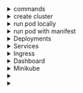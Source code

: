 <details>
<summary> commands </summary>
  
 - kubectl describe pods hello -- get detailed info about pod
 - kubectl logs hello
 - kubectl exec hello -- date -- run date command on hello pod
 - kubectl exec -it hello  - run on interractive mode
 - kubectl apply -f configfile.yaml  -- create objects from file
</details>

<details>
<summary>create cluster</summary>
<br> eksctl create cluster -f eks-cluster.yaml
<br> eksctl delete cluster -f eks-cluster.yaml


  cat ks-cluster.yaml
```
apiVersion: eksctl.io/v1alpha5
kind: ClusterConfig

metadata:
  name  : first-eks-cluster
  region: eu-north-1

nodeGroups:
  - name             : worker
    instanceType     : t3.small
    desiredCapacity  : 2
    privateNetworking: true                         # Use Private Subnets
```
</details>

<details>
<summary>run pod locally</summary>
<br> kubectl run hello --image=naturkach/k8sphp:ver2 --port=80      (create pod hello fromo image expose port 80)
<br> kubectl port-forward hello 8080:80  ( forward to local host Forwarding from 127.0.0.1:8080 -> 80)
</details>

<details>
<summary>run pod with manifest</summary>

kubectl apply -f pod-manifest-ver1.yaml 

pod-manifest-ver1.yaml:
```
apiVersion : v1
kind: Pod
metadata:
  name: my-web
  labels:
    env: prod
spec:
  containers:
    - name: container-apache
      image: naturkach/k8sphp:ver2
      ports:
        - containerPort: 80
```		
delete pod: kubectl delete -f pod-manifest-ver1.yaml

</details>

<details>
<summary> Deployments</summary>
  
 -  kubectl create deployment mynew-deployment --image naturkach/k8sphp:ver2        (create manually)
 -  kubectl describe deployments mynew-deployment
 -  kubectl get deploy        (get deployments)
 -  kubectl scale deployment mynew-deployment --replicas 3     (scale to 3)
 -  kubectl get rs  - show replicaset (allways will be running as we setup: --replicas 3)
 -  kubectl autoscale deployment mynew-deployment --min=3 --max=6 --cpu-percent=80   (autoscaling)
 -  kubectl get hpa  (check horizontal pods autoscaling)
```
NAME               REFERENCE                     TARGETS         MINPODS   MAXPODS   REPLICAS   AGE
mynew-deployment   Deployment/mynew-deployment   <unknown>/80%   3         6         3          30s
it will works if it can check targets
```

<details>
<summary> deployment strategies </summary>
  
  - rolling update
```
kind: Deployment
spec:
  replicas: 5
  minReadySeconds: 10      -- pod will be ready after 10 sec
  strategy:
    rollingUpdate:
      maxSurge: 1          -- 1 pod will be creted on update
      maxUnavailable: 1    -- 1 pod wiil be drained
    type: RollingUpdate
```
  - recreate
```
spec:
  replicas: 5
  minReadySeconds: 10
  strategy:
    type: Recreate         -- all pods will be drained, and only after new pods will be created
```
</details>

update image:

 - kubectl describe deployment mynew-deployment  - get container name (k8sphp in my example / check what image is deployed)
 - kubectl set image deployment/mynew-deployment k8sphp=naturkach/k8sphp:ver1 --record
 - kubectl rollout status deployment/mynew-deployment  (check status)
 - kubectl rollout history deployment/mynew-deployment (check deployment history)
 - kubectl rollout undo deployment/mynew-deployment --to-revision=2 (number from history)
 - kubectl rollout restart deployment/mynew-deployment  (will re-deploy if immage is latest and was changed)

manifest:
```
apiVersion : apps/v1
kind: Deployment
metadata:
  name: my-web-deployment-cailing
  labels:
    app: my-k8s-app
    env: prod
spec:
  replicas: 2
  selector:
    matchLabels:
      project: project3
  template:
    metadata:
      labels:
        project: project3
    spec:
      containers:
        - name: project3-web
          image: naturkach/k8sphp:ver2
          ports:
            - containerPort: 80

---
apiVersion : autoscaling/v2
kind: HorizontalPodAutoscaler
metadata:
  name: my-autoscaling
  spec:
    scaleTargetRef:
      apiVersion: apps/v1
      kind: Deployment
      name: my-web-deployment-cailing
    minReplicas: 2
    maxReplicas: 3
    metrics:
    - type: Resource
      resource:
        name: cpu
        targetAverageUtilization: 70
    - type: Resource
      resource:
        name: memory
        targetAverageUtilization: 80
```


</details>
 
<details>
<summary> Services </summary>

  Service - is Kubernetes object created to have one point of access to the group of pods
  
  when you create Service, your app is going to be accessed:

  - ClusterIP - (only internal cluster IP (bydefault))
    <br>kubectl expose deployment first-eks-deployment --type=ClusterIP --port 80       create service with type ClusterIP
  - NodePort - some port on all worker nodes
    <br> kubectl expose deployment first-eks-deployment --type=NodePort --port 80        create service with type NodePort
  - ExternalName - DNS CNAME record
  - LoadBalancer - only in cloud
    <br> kubectl expose deployment first-eks-deployment --type=LoadBalancer --port 80   create service with type LoadBalancer




</details>


<details>
<summary> Ingress </summary>
  
  - "networking.k8s.io/v1beta1" API version was introduced in Kubernetes version 1.14 and was deprecated in version 1.22.
  - for older "networking.k8s.io/v1"

config on v1 should be like:
```
apiVersion: networking.k8s.io/v1
kind: Ingress
metadata:
  name: ingress-hosts
spec:
  rules:
    - host: www.adv-it.net
      http:
        paths:
          - path: /
            pathType: Prefix
            backend:
              service:
                name: main
                port:
                  number: 80
```
```
kubectl get ingress
NAME            CLASS    HOSTS                                           ADDRESS                                                                   PORTS   AGE
ingress-hosts   <none>   www.adv-it.net,web1.adv-it.net,cat.adv-it.net   a35d1a0ecb8d242efa974f838ab42491-918215148.eu-north-1.elb.amazonaws.com   80      15m
```
```
ubectl describe ingress
Name:             ingress-hosts
Labels:           <none>
Namespace:        default
Address:          a35d1a0ecb8d242efa974f838ab42491-918215148.eu-north-1.elb.amazonaws.com
Ingress Class:    <none>
Default backend:  <default>
Rules:
  Host             Path  Backends
  ----             ----  --------
  www.adv-it.net   
                   /   main:80 (192.168.111.231:80,192.168.188.15:80)
  web1.adv-it.net  
                   /   web1:80 (192.168.127.102:80,192.168.174.152:80)
  cat.adv-it.net   
                   /   tomcat:8080 (192.168.127.4:8080,192.168.167.146:8080)
Annotations:       <none>
Events:            <none>
```
</details>
 

<details>
<summary> Dashboard </summary>
  https://kubernetes.io/docs/tasks/access-application-cluster/web-ui-dashboard/
</details>

<details>
<summary> Minikube </summary>

access apps - https://minikube.sigs.k8s.io/docs/handbook/accessing/

after port expose like: kubectl expose deployment hello-minikube1 --type=NodePort --port=8080
<br> create service tunell:
```
minikube service hello-minikube1 --url
```
</details>

<details>
<summary> </summary>
</details>

<details>
<summary> </summary>
</details>
